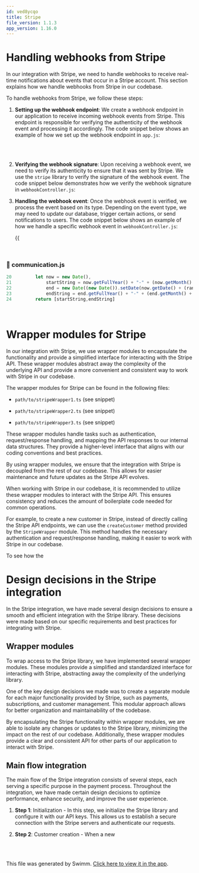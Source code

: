 ```yaml
---
id: ved8ycqo
title: Stripe
file_version: 1.1.3
app_version: 1.16.0
---
```


# Handling webhooks from Stripe

In our integration with Stripe, we need to handle webhooks to receive real-time notifications about events that occur in a Stripe account. This section explains how we handle webhooks from Stripe in our codebase.

To handle webhooks from Stripe, we follow these steps:

1.  **Setting up the webhook endpoint**: We create a webhook endpoint in our application to receive incoming webhook events from Stripe. This endpoint is responsible for verifying the authenticity of the webhook event and processing it accordingly. The code snippet below shows an example of how we set up the webhook endpoint in `app.js`:

<br/>



<br/>

2.  **Verifying the webhook signature**: Upon receiving a webhook event, we need to verify its authenticity to ensure that it was sent by Stripe. We use the `stripe` library to verify the signature of the webhook event. The code snippet below demonstrates how we verify the webhook signature in `webhookController.js`:
3.  **Handling the webhook event**: Once the webhook event is verified, we process the event based on its type. Depending on the event type, we may need to update our database, trigger certain actions, or send notifications to users. The code snippet below shows an example of how we handle a specific webhook event in `webhookController.js`:

    {{

<br/>


<!-- NOTE-swimm-snippet: the lines below link your snippet to Swimm -->
### 📄 communication.js
```javascript
20         let now = new Date(),
21             startString = now.getFullYear() + "-" + (now.getMonth() + 1) + "-" + (now.getDate()),
22             end = new Date((new Date()).setDate(now.getDate() + (range || 7))),
23             endString = end.getFullYear() + "-" + (end.getMonth() + 1) + "-" + (end.getDate());
24         return [startString,endString]
```

<br/>

# Wrapper modules for Stripe

In our integration with Stripe, we use wrapper modules to encapsulate the functionality and provide a simplified interface for interacting with the Stripe API. These wrapper modules abstract away the complexity of the underlying API and provide a more convenient and consistent way to work with Stripe in our codebase.

The wrapper modules for Stripe can be found in the following files:

*   `path/to/stripeWrapper1.ts` (see snippet)

*   `path/to/stripeWrapper2.ts` (see snippet)

*   `path/to/stripeWrapper3.ts` (see snippet)

These wrapper modules handle tasks such as authentication, request/response handling, and mapping the API responses to our internal data structures. They provide a higher-level interface that aligns with our coding conventions and best practices.

By using wrapper modules, we ensure that the integration with Stripe is decoupled from the rest of our codebase. This allows for easier maintenance and future updates as the Stripe API evolves.

When working with Stripe in our codebase, it is recommended to utilize these wrapper modules to interact with the Stripe API. This ensures consistency and reduces the amount of boilerplate code needed for common operations.

For example, to create a new customer in Stripe, instead of directly calling the Stripe API endpoints, we can use the `createCustomer` method provided by the `StripeWrapper` module. This method handles the necessary authentication and request/response handling, making it easier to work with Stripe in our codebase.

To see how the

# Design decisions in the Stripe integration

In the Stripe integration, we have made several design decisions to ensure a smooth and efficient integration with the Stripe library. These decisions were made based on our specific requirements and best practices for integrating with Stripe.

## Wrapper modules

To wrap access to the Stripe library, we have implemented several wrapper modules. These modules provide a simplified and standardized interface for interacting with Stripe, abstracting away the complexity of the underlying library.

One of the key design decisions we made was to create a separate module for each major functionality provided by Stripe, such as payments, subscriptions, and customer management. This modular approach allows for better organization and maintainability of the codebase.

By encapsulating the Stripe functionality within wrapper modules, we are able to isolate any changes or updates to the Stripe library, minimizing the impact on the rest of our codebase. Additionally, these wrapper modules provide a clear and consistent API for other parts of our application to interact with Stripe.

## Main flow integration

The main flow of the Stripe integration consists of several steps, each serving a specific purpose in the payment process. Throughout the integration, we have made certain design decisions to optimize performance, enhance security, and improve the user experience.

1.  **Step 1**: Initialization - In this step, we initialize the Stripe library and configure it with our API keys. This allows us to establish a secure connection with the Stripe servers and authenticate our requests.

2.  **Step 2**: Customer creation - When a new
<br/>

<br/>

This file was generated by Swimm. [Click here to view it in the app](https://swimm-web-app.web.app/repos/ls4DA2fLasmQuEbT4ipw/docs/ved8ycqo).
